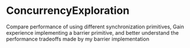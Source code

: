 # ConcurrencyExploration
Compare performance of using different synchronization primitives, Gain experience implementing a barrier primitive, and better understand the performance tradeoffs made by my barrier implementation
